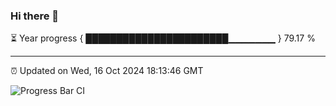 ### Hi there 👋

⏳ Year progress { ███████████████████████▁▁▁▁▁▁▁ } 79.17 %

---

⏰ Updated on Wed, 16 Oct 2024 18:13:46 GMT

![Progress Bar CI](https://github.com/Shyam-Makwana/GitHub-Actions-Demo/workflows/Progress%20Bar%20CI/badge.svg)
